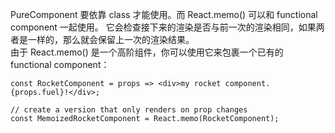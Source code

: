 PureComponent 要依靠 class 才能使用。而 React.memo() 可以和 functional component 一起使用。
它会检查接下来的渲染是否与前一次的渲染相同，如果两者是一样的，那么就会保留上一次的渲染结果。  
由于 React.memo() 是一个高阶组件，你可以使用它来包裹一个已有的 functional component：

```
const RocketComponent = props => <div>my rocket component. {props.fuel}!</div>;

// create a version that only renders on prop changes
const MemoizedRocketComponent = React.memo(RocketComponent);
```